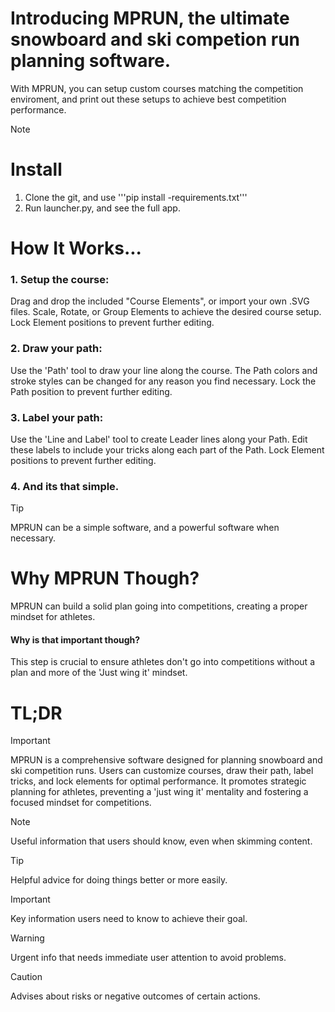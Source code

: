 # Introducing MPRUN, the ultimate snowboard and ski competion run planning software.

With MPRUN, you can setup custom courses matching the competition enviroment, and print out these setups to achieve best competition performance.

> [!NOTE]
> # Install
> 1. Clone the git, and use '''pip install -requirements.txt'''
> 2. Run launcher.py, and see the full app.

# How It Works...
### 1. Setup the course:
Drag and drop the included "Course Elements", or import your own .SVG files.
Scale, Rotate, or Group Elements to achieve the desired course setup.
Lock Element positions to prevent further editing.
### 2. Draw your path:
Use the 'Path' tool to draw your line along the course.
The Path colors and stroke styles can be changed for any reason you find necessary.
Lock the Path position to prevent further editing.
### 3. Label your path:
Use the 'Line and Label' tool to create Leader lines along your Path.
Edit these labels to include your tricks along each part of the Path.
Lock Element positions to prevent further editing.
### 4. And its that simple. 
> [!TIP]
> MPRUN can be a simple software, and a powerful software when necessary.

# Why MPRUN Though?
MPRUN can build a solid plan going into competitions, creating a proper mindset for athletes.
#### Why is that important though? 
This step is crucial to ensure athletes don't go into competitions without a plan and more of the 'Just wing it' mindset.

# TL;DR
> [!IMPORTANT]
> MPRUN is a comprehensive software designed for planning snowboard and ski competition runs. Users can customize courses, draw their path, label tricks, and lock elements for optimal performance. It promotes strategic planning for athletes, preventing a 'just wing it' mentality and fostering a focused mindset for competitions.


> [!NOTE]
> Useful information that users should know, even when skimming content.

> [!TIP]
> Helpful advice for doing things better or more easily.

> [!IMPORTANT]
> Key information users need to know to achieve their goal.

> [!WARNING]
> Urgent info that needs immediate user attention to avoid problems.

> [!CAUTION]
> Advises about risks or negative outcomes of certain actions.